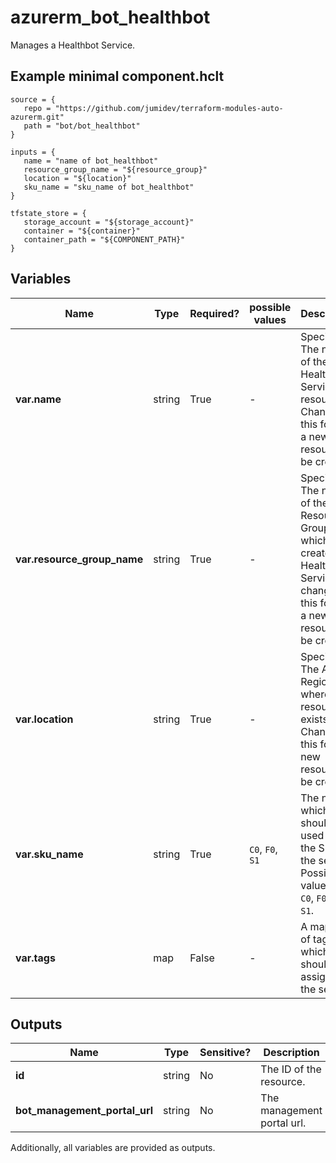 # azurerm_bot_healthbot

Manages a Healthbot Service.

## Example minimal component.hclt

```hcl
source = {
   repo = "https://github.com/jumidev/terraform-modules-auto-azurerm.git" 
   path = "bot/bot_healthbot" 
}

inputs = {
   name = "name of bot_healthbot" 
   resource_group_name = "${resource_group}" 
   location = "${location}" 
   sku_name = "sku_name of bot_healthbot" 
}

tfstate_store = {
   storage_account = "${storage_account}" 
   container = "${container}" 
   container_path = "${COMPONENT_PATH}" 
}

```

## Variables

| Name | Type | Required? |  possible values |  Description |
| ---- | ---- | --------- |  ----------- | ----------- |
| **var.name** | string | True | -  |  Specifies The name of the Healthbot Service resource. Changing this forces a new resource to be created. | 
| **var.resource_group_name** | string | True | -  |  Specifies The name of the Resource Group in which to create the Healthbot Service. changing this forces a new resource to be created. | 
| **var.location** | string | True | -  |  Specifies The Azure Region where the resource exists. Changing this force a new resource to be created. | 
| **var.sku_name** | string | True | `C0`, `F0`, `S1`  |  The name which should be used for the SKU of the service. Possible values are `C0`, `F0` and `S1`. | 
| **var.tags** | map | False | -  |  A mapping of tags which should be assigned to the service. | 



## Outputs

| Name | Type | Sensitive? | Description |
| ---- | ---- | --------- | --------- |
| **id** | string | No  | The ID of the resource. | 
| **bot_management_portal_url** | string | No  | The management portal url. | 

Additionally, all variables are provided as outputs.
